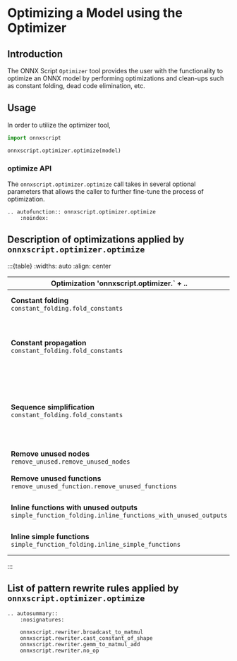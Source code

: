 # Optimizing a Model using the Optimizer

## Introduction

The ONNX Script `Optimizer` tool provides the user with the functionality to optimize an ONNX model by performing optimizations and clean-ups such as constant folding, dead code elimination, etc.

## Usage

In order to utilize the optimizer tool,

```python
import onnxscript

onnxscript.optimizer.optimize(model)
```

### optimize API
The `onnxscript.optimizer.optimize` call takes in several optional parameters that allows the caller to further fine-tune the process of optimization.

```{eval-rst}
.. autofunction:: onnxscript.optimizer.optimize
    :noindex:
```

## Description of optimizations applied by `onnxscript.optimizer.optimize`

:::{table}
:widths: auto
:align: center

| Optimization 'onnxscript.optimizer.` + .. | Description |
| - | - |
| **Constant folding** <br>`constant_folding.fold_constants` | Applies constant folding optimization to the model. |
| **Constant propagation** <br>`constant_folding.fold_constants` | Applies constant propagation optimization to the model. Applied as part of the constant folding optimization. |
| **Sequence simplification** <br>`constant_folding.fold_constants` | Simplifies Sequence based ops (SequenceConstruct, ConcatFromSequence) present in the model. Applied as part of the constant folding optimization. |
| **Remove unused nodes** <br>`remove_unused.remove_unused_nodes` | Removes unused nodes from the model. |
| **Remove unused functions** <br>`remove_unused_function.remove_unused_functions` | Removes unused function protos from the model. |
| **Inline functions with unused outputs** <br>`simple_function_folding.inline_functions_with_unused_outputs` | Inlines function nodes that have unused outputs. |
| **Inline simple functions** <br>`simple_function_folding.inline_simple_functions` | Inlines simple functions based on a node count threshold. |
:::

## List of pattern rewrite rules applied by `onnxscript.optimizer.optimize`

```{eval-rst}
.. autosummary::
    :nosignatures:

    onnxscript.rewriter.broadcast_to_matmul
    onnxscript.rewriter.cast_constant_of_shape
    onnxscript.rewriter.gemm_to_matmul_add
    onnxscript.rewriter.no_op

```
